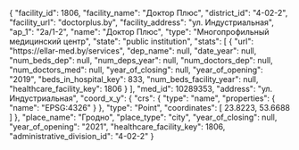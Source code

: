 {
    "facility_id": 1806,
    "facility_name": "Доктор Плюс",
    "district_id": "4-02-2",
    "facility_url": "doctorplus.by",
    "facility_address": "ул. Индустриальная",
    "ap_1": "2а\/1-2",
    "name": "Доктор Плюс",
    "type": "Многопрофильный медицинский центр",
    "state": "public institution",
    "stats": [
        {
            "url": "https:\/\/ellar-med.by\/services",
            "dep_name": null,
            "date_year": null,
            "num_beds_dep": null,
            "num_deps_year": null,
            "num_doctors_dep": null,
            "num_doctors_med": null,
            "year_of_closing": null,
            "year_of_opening": "2019",
            "beds_in_hospital_key": 833,
            "num_beds_facility_year": null,
            "healthcare_facility_key": 1806
        }
    ],
    "med_id": 10289353,
    "address": "ул. Индустриальная",
    "coord_x_y": {
        "crs": {
            "type": "name",
            "properties": {
                "name": "EPSG:4326"
            }
        },
        "type": "Point",
        "coordinates": [
            23.8223,
            53.6688
        ]
    },
    "place_name": "Гродно",
    "place_type": "city",
    "year_of_closing": null,
    "year_of_opening": "2021",
    "healthcare_facility_key": 1806,
    "administrative_division_id": "4-02-2"
}